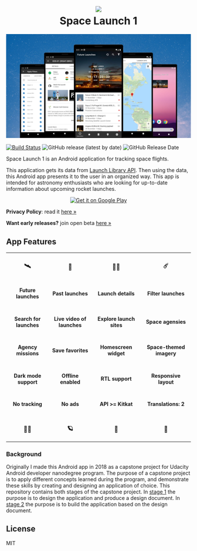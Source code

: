 <h1 align='center'><img src='https://raw.githubusercontent.com/nkrusch/SpaceLaunchOne/master/SpaceLaunchOne/app/src/main/res/mipmap-xxhdpi/ic_launcher_round.png' width="84"><br/>Space Launch 1</h1>

<img src="feature.jpg" alt="app feature" />

[![Build Status](https://travis-ci.com/nkrusch/SpaceLaunchOne.svg?branch=master)](https://travis-ci.com/nkrusch/SpaceLaunchOne)
![GitHub release (latest by date)](https://img.shields.io/github/v/release/nkrusch/SpaceLaunchOne)
![GitHub Release Date](https://img.shields.io/github/release-date/nkrusch/SpaceLaunchOne)

Space Launch 1 is an Android application for tracking space flights.

This application gets its data from [Launch Library API](https://ll.thespacedevs.com/2.0.0/swagger/). Then using the data, this Android app presents it to the user in an organized way. This app is intended for astronomy enthusiasts who are looking for up-to-date information about upcoming rocket launches.

<p align="center">
<a href='https://play.google.com/store/apps/details?id=io.github.nkrusch.spacelaunchone'><img alt='Get it on Google Play' height="72" src='https://play.google.com/intl/en_us/badges/images/generic/en_badge_web_generic.png'/></a>
</p>

**Privacy Policy**: read it [here &raquo;](https://github.com/nkrusch/SpaceLaunchOne/blob/master/docs/privacy_policy.md)

**Want early releases?** join open beta [here &raquo;](https://play.google.com/apps/testing/io.github.nkrusch.spacelaunchone)

## App Features

<table width="100%">
  <tbody>
  <tr>  
    <td width="228px"><h3 align="center">🛰️</h3></td>
    <td width="228px"><h3 align="center">🚀</h3></td>
    <td width="228px"><h3 align="center">👩‍🚀</h3></td>
    <td width="228px"><h3 align="center">☄️</h3></td>
  </tr>
  <tr>
    <td><h4 align="center">Future launches</h4></td>
    <td><h4 align="center">Past launches</h4></td>
    <td><h4 align="center">Launch details</h4></td>
    <td><h4 align="center">Filter launches</h4></td>
  </tr>
  <tr>
    <td><h4 align="center">Search for launches</h4></td>
    <td><h4 align="center">Live video of launches</h4></td>
    <td><h4 align="center">Explore launch sites</h4></td>
    <td><h4 align="center">Space agensies</h4></td>
  </tr>
  <tr>  
    <td><h4 align="center">Agency missions</h4></td>
    <td><h4 align="center">Save favorites</h4></td>
    <td><h4 align="center">Homescreen widget</h4></td>
    <td><h4 align="center">Space-themed imagery</h4></td> 
  </tr>
  <tr>  
    <td><h4 align="center">Dark mode support</h4></td>
    <td><h4 align="center">Offline enabled</h4></td>
    <td><h4 align="center">RTL support</h4></td>
    <td><h4 align="center">Responsive layout</h4></td> 
  </tr>
  <tr>  
    <td><h4 align="center">No tracking</h4></td>
    <td><h4 align="center">No ads</h4></td>
    <td><h4 align="center">API >= Kitkat</h4></td>
    <td><h4 align="center">Translations: 2</h4></td> 
  </tr>
  <tr>  
    <td><h3 align="center">👨‍🚀</h3></td>
    <td><h3 align="center">🪐</h3></td>
    <td><h3 align="center">📡</h3></td>
    <td><h3 align="center">🔭</h3></td> 
  </tr>
  </tbody>
</table>

### Background

Originally I made this Android app in 2018 as a capstone project for Udacity Android developer nanodegree program. The purpose of a capstone project is to apply different concepts learned during the program, and demonstrate these skills by creating and designing an application of choice. This repository contains both stages of the capstone project. In [stage 1](https://github.com/nkrusch/SpaceLaunchOne/tree/master/docs/Capstone_Stage1.pdf) the purpose is to design the application and produce a design document. In [stage 2](https://github.com/nkrusch/SpaceLaunchOne/tree/master/SpaceLaunchOne) the purpose is to build the application based on the design document. 

## License 

MIT
